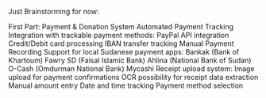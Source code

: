 Just Brainstorming for now:

First Part: Payment & Donation System
    Automated Payment Tracking
Integration with trackable payment methods:
PayPal API integration
Credit/Debit card processing
IBAN transfer tracking
    Manual Payment Recording
Support for local 
Sudanese payment apps:
Bankak (Bank of Khartoum)
Fawry SD (Faisal Islamic Bank)
Ahlina (National Bank of Sudan)
O-Cash (Omdurman National Bank)
Mycashi
    Receipt upload system:
Image upload for payment confirmations
OCR possibility for receipt data extraction
Manual amount entry
Date and time tracking
Payment method selection